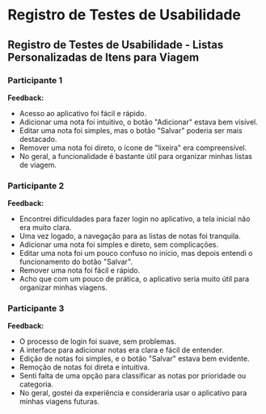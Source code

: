 # Registro de Testes de Usabilidade

## Registro de Testes de Usabilidade - Listas Personalizadas de Itens para Viagem

### Participante 1

**Feedback:**

- Acesso ao aplicativo foi fácil e rápido.
- Adicionar uma nota foi intuitivo, o botão "Adicionar" estava bem visível.
- Editar uma nota foi simples, mas o botão "Salvar" poderia ser mais destacado.
- Remover uma nota foi direto, o ícone de "lixeira" era compreensível.
- No geral, a funcionalidade é bastante útil para organizar minhas listas de viagem.

### Participante 2

**Feedback:**

- Encontrei dificuldades para fazer login no aplicativo, a tela inicial não era muito clara.
- Uma vez logado, a navegação para as listas de notas foi tranquila.
- Adicionar uma nota foi simples e direto, sem complicações.
- Editar uma nota foi um pouco confuso no início, mas depois entendi o funcionamento do botão "Salvar".
- Remover uma nota foi fácil e rápido.
- Acho que com um pouco de prática, o aplicativo seria muito útil para organizar minhas viagens.

### Participante 3

**Feedback:**

- O processo de login foi suave, sem problemas.
- A interface para adicionar notas era clara e fácil de entender.
- Edição de notas foi simples, e o botão "Salvar" estava bem evidente.
- Remoção de notas foi direta e intuitiva.
- Senti falta de uma opção para classificar as notas por prioridade ou categoria.
- No geral, gostei da experiência e consideraria usar o aplicativo para minhas viagens futuras.
